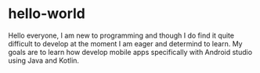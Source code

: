 # hello-world
Hello everyone,
I am new to programming and though I do find it quite difficult to develop at the moment I am eager and determind to learn. 
My goals are to learn how develop mobile apps specifically with Android studio using Java and Kotlin.
